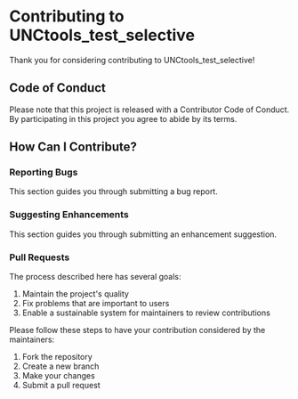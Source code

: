 # Contributing to UNCtools_test_selective

Thank you for considering contributing to UNCtools_test_selective!

## Code of Conduct

Please note that this project is released with a Contributor Code of Conduct.
By participating in this project you agree to abide by its terms.

## How Can I Contribute?

### Reporting Bugs

This section guides you through submitting a bug report.

### Suggesting Enhancements

This section guides you through submitting an enhancement suggestion.

### Pull Requests

The process described here has several goals:

1. Maintain the project's quality
2. Fix problems that are important to users
3. Enable a sustainable system for maintainers to review contributions

Please follow these steps to have your contribution considered by the maintainers:

1. Fork the repository
2. Create a new branch
3. Make your changes
4. Submit a pull request
